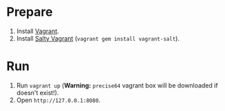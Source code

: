 # Prepare

1. Install [Vagrant](http://www.vagrantup.com/).
2. Install [Salty Vagrant](https://github.com/saltstack/salty-vagrant)
   (`vagrant gem install vagrant-salt`).

# Run

1. Run `vagrant up` (**Warning:** `precise64` vagrant box will be downloaded
   if doesn't exist!).
2. Open `http://127.0.0.1:8080`.
